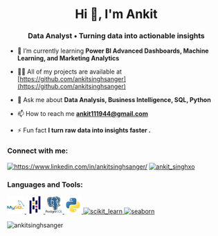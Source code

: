 <h1 align="center">Hi 👋, I'm Ankit</h1>
<h3 align="center">Data Analyst • Turning data into actionable insights</h3>

- 🌱 I’m currently learning **Power BI Advanced Dashboards, Machine Learning, and Marketing Analytics**

- 👨‍💻 All of my projects are available at [https://github.com/ankitsinghsanger](https://github.com/ankitsinghsanger)

- 💬 Ask me about **Data Analysis, Business Intelligence, SQL, Python**

- 📫 How to reach me **ankit111944@gmail.com**

- ⚡ Fun fact **I turn raw data into insights faster .**

<h3 align="left">Connect with me:</h3>
<p align="left">
<a href="https://linkedin.com/in/https://www.linkedin.com/in/ankitsinghsanger/" target="blank"><img align="center" src="https://raw.githubusercontent.com/rahuldkjain/github-profile-readme-generator/master/src/images/icons/Social/linked-in-alt.svg" alt="https://www.linkedin.com/in/ankitsinghsanger/" height="30" width="40" /></a>
<a href="https://instagram.com/ankit_singhxo" target="blank"><img align="center" src="https://raw.githubusercontent.com/rahuldkjain/github-profile-readme-generator/master/src/images/icons/Social/instagram.svg" alt="ankit_singhxo" height="30" width="40" /></a>
</p>

<h3 align="left">Languages and Tools:</h3>
<p align="left"> <a href="https://www.mysql.com/" target="_blank" rel="noreferrer"> <img src="https://raw.githubusercontent.com/devicons/devicon/master/icons/mysql/mysql-original-wordmark.svg" alt="mysql" width="40" height="40"/> </a> <a href="https://pandas.pydata.org/" target="_blank" rel="noreferrer"> <img src="https://raw.githubusercontent.com/devicons/devicon/2ae2a900d2f041da66e950e4d48052658d850630/icons/pandas/pandas-original.svg" alt="pandas" width="40" height="40"/> </a> <a href="https://www.postgresql.org" target="_blank" rel="noreferrer"> <img src="https://raw.githubusercontent.com/devicons/devicon/master/icons/postgresql/postgresql-original-wordmark.svg" alt="postgresql" width="40" height="40"/> </a> <a href="https://www.python.org" target="_blank" rel="noreferrer"> <img src="https://raw.githubusercontent.com/devicons/devicon/master/icons/python/python-original.svg" alt="python" width="40" height="40"/> </a> <a href="https://scikit-learn.org/" target="_blank" rel="noreferrer"> <img src="https://upload.wikimedia.org/wikipedia/commons/0/05/Scikit_learn_logo_small.svg" alt="scikit_learn" width="40" height="40"/> </a> <a href="https://seaborn.pydata.org/" target="_blank" rel="noreferrer"> <img src="https://seaborn.pydata.org/_images/logo-mark-lightbg.svg" alt="seaborn" width="40" height="40"/> </a> </p>

<p><img align="center" src="https://github-readme-stats.vercel.app/api/top-langs?username=ankitsinghsanger&show_icons=true&locale=en&layout=compact" alt="ankitsinghsanger" /></p>
